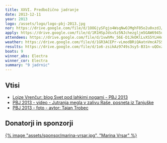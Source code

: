 ```yaml
---
title: XXVI. Predbožično jadranje
date: 2013-12-11
year: 2013
logo: /assets/logo/logo-pbj-2013.jpg
nor: https://drive.google.com/file/d/1OOGjySFgjo4WsqNwOJMghF05o2u0xzdJ/view?usp=sharing
apply: https://drive.google.com/file/d/1R1HSpJdsv5z5NJchezgljm5GAW6945ul/view?usp=sharing
attendees: https://drive.google.com/file/d/1vwhMv_56E-D1JkOKlLvXS5YLH4dYjs0P/view?usp=sharing
weather: https://drive.google.com/file/d/1GR3ACEPr-vLmodBRiQAatnVmcA7SS_1v/view?usp=sharing
results: https://drive.google.com/file/d/1o6-zsikAz9749s3sy5-B31n-uQOxzg9N/view?usp=sharing
boats: 9
winner_abs: Electra
winner_cor: Electra
summary: "9 jadrnic"
---
```


## Vtisi
 - [Lojze Vrenčur: blog Svet pod lahkimi nogami - PBJ 2013](http://ab.vrencur.info/2013/12/xxvi-predbozicno-jadranje.html)
 - [PBJ 2013 - video - Jutranja megla v zalivu Raše, posneta iz Tanjuške](http://www.youtube.com/watch?v=w_fHfpPWJJk)
 - [PBJ 2013 - foto - avtor: Tajan Trobec](https://photos.app.goo.gl/PwyKSyS7VFdVT9uTA)

## Donatorji in sponzorji

[{% image "assets/sponsor/marina-vrsar.jpg", "Marina Vrsar" %}](http://montraker.hr/)

